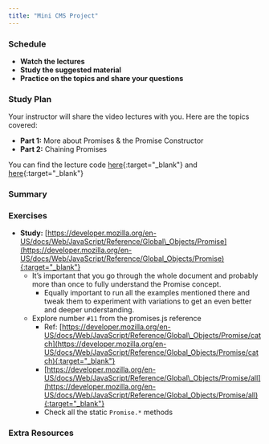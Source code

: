 ```yaml
---
title: "Mini CMS Project"
---
```


### Schedule

  - **Watch the lectures**
  - **Study the suggested material**
  - **Practice on the topics and share your questions**

### Study Plan

  Your instructor will share the video lectures with you. Here are the topics covered:

  - **Part 1:** More about Promises & the Promise Constructor
  - **Part 2:** Chaining Promises

  You can find the lecture code [here](https://github.com/in-tech-gration/build-a-cms-2024/blob/1be5da1820e55ec486aa9d7adfb60a3d53ed57bc/learn/promises.js){:target="_blank"} and [here](https://github.com/in-tech-gration/build-a-cms-2024/blob/1be5da1820e55ec486aa9d7adfb60a3d53ed57bc/learn/promised.to.answer.questions.js){:target="_blank"}

### Summary

### Exercises

  - **Study:** [https://developer.mozilla.org/en-US/docs/Web/JavaScript/Reference/Global\_Objects/Promise](https://developer.mozilla.org/en-US/docs/Web/JavaScript/Reference/Global_Objects/Promise){:target="_blank"}  
    - It’s important that you go through the whole document and probably more than once to fully understand the Promise concept.  
      - Equally important to run all the examples mentioned there and tweak them to experiment with variations to get an even better and deeper understanding.  
    - Explore number `#11` from the promises.js reference  
      - Ref: [https://developer.mozilla.org/en-US/docs/Web/JavaScript/Reference/Global\_Objects/Promise/catch](https://developer.mozilla.org/en-US/docs/Web/JavaScript/Reference/Global_Objects/Promise/catch){:target="_blank"}  
      - [https://developer.mozilla.org/en-US/docs/Web/JavaScript/Reference/Global\_Objects/Promise/all](https://developer.mozilla.org/en-US/docs/Web/JavaScript/Reference/Global_Objects/Promise/all){:target="_blank"}  
      - Check all the static `Promise.*` methods

### Extra Resources